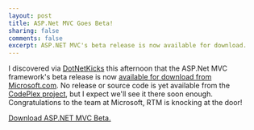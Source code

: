 ```yaml
--- 
layout: post
title: ASP.Net MVC Goes Beta!
sharing: false
comments: false
excerpt: ASP.NET MVC's beta release is now available for download.
---
```


I discovered via [DotNetKicks](http://www.dotnetkicks.com/aspnet/ASP_net_MVC_goes_Beta) this afternoon that the ASP.Net MVC framework's beta release is now [available for download from Microsoft.com](http://www.microsoft.com/downloads/details.aspx?familyid=a24d1e00-cd35-4f66-baa0-2362bdde0766&displaylang=en&tm). No release or source code is yet available from the [CodePlex project](http://www.codeplex.com/aspnet), but I expect we'll see it there soon enough. Congratulations to the team at Microsoft, RTM is knocking at the door!

[Download ASP.NET MVC Beta.](http://www.microsoft.com/downloads/details.aspx?familyid=a24d1e00-cd35-4f66-baa0-2362bdde0766&displaylang=en&tm)